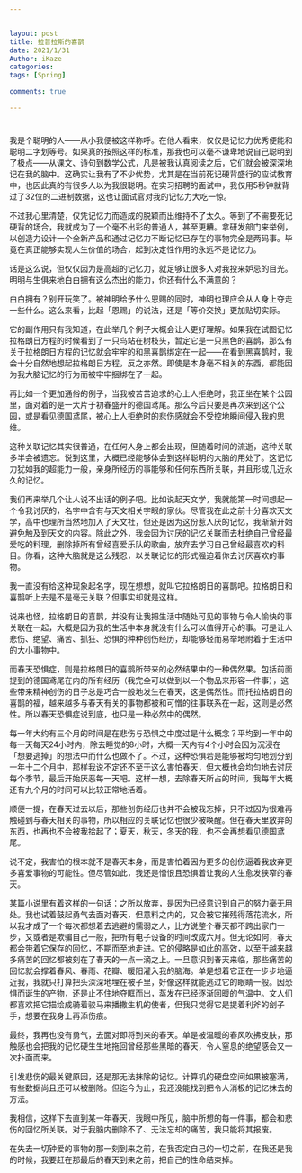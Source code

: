 ```yaml
---


layout: post
title: 拉普拉斯的喜鹊
date: 2021/1/31
Author: iKaze
categories: 
tags: [Spring]

comments: true

---
```






#  

我是个聪明的人——从小我便被这样称呼。在他人看来，仅仅是记忆力优秀便能和聪明二字划等号。如果真的按照这样的标准，那我也可以毫不谦卑地说自己聪明到了极点——从课文、诗句到数学公式，凡是被我认真阅读之后，它们就会被深深地记在我的脑中。这确实让我有了不少优势，尤其是在当前死记硬背盛行的应试教育中，也因此真的有很多人以为我很聪明。在实习招聘的面试中，我仅用5秒钟就背过了32位的二进制数据，这也让面试官对我的记忆力大吃一惊。

不过我心里清楚，仅凭记忆力而造成的脱颖而出维持不了太久。等到了不需要死记硬背的场合，我就成为了一个毫不出彩的普通人，甚至更糟。拿研发部门来举例，以创造力设计一个全新产品和通过记忆力不断记忆已存在的事物完全是两码事。毕竟在真正能够实现人生价值的场合，起到决定性作用的永远不是记忆力。

话是这么说，但仅仅因为是高超的记忆力，就足够让很多人对我投来妒忌的目光。明明与生俱来地白白拥有这么杰出的能力，你还有什么不满意的？

白白拥有？别开玩笑了。被神明给予什么恩赐的同时，神明也理应会从人身上夺走一些什么。这么来看，比起「恩赐」的说法，还是「等价交换」更加贴切实际。

它的副作用只有我知道，在此举几个例子大概会让人更好理解。如果我在试图记忆拉格朗日方程的时候看到了一只鸟站在树枝头，暂定它是一只黑色的喜鹊，那么有关于拉格朗日方程的记忆就会牢牢的和黑喜鹊绑定在一起——在看到黑喜鹊时，我会十分自然地想起拉格朗日方程，反之亦然。即使是本身毫不相关的东西，都能因为我大脑记忆的行为而被牢牢捆绑在了一起。

再比如一个更加通俗的例子，当我被苦苦追求的心上人拒绝时，我正坐在某个公园里，面对着的是一大片于初春盛开的德国鸢尾。那么今后只要是再次来到这个公园，或是看见德国鸢尾，被心上人拒绝时的悲伤感就会不受控地瞬间侵入我的思维。

这种关联记忆其实很普通，在任何人身上都会出现，但随着时间的流逝，这种关联多半会被遗忘。说到这里，大概已经能够体会到这样聪明的大脑的用处了。这记忆力犹如我的超能力一般，亲身所经历的事能够和任何东西所关联，并且形成几近永久的记忆。

我们再来举几个让人说不出话的例子吧。比如说起天文学，我就能第一时间想起一个令我讨厌的，名字中含有与天文相关字眼的家伙。尽管我在此之前十分喜欢天文学，高中也理所当然地加入了天文社，但还是因为这份惹人厌的记忆，我渐渐开始避免触及到天文的内容。除此之外，我会因为讨厌的记忆关联而去杜绝自己曾经最爱吃的料理，删除掉所有曾经喜爱乐队的歌曲，放弃去学习自己曾经最喜欢的科目。你看，这种大脑就是这么残忍，以关联记忆的形式强迫着你去讨厌喜欢的事物。

我一直没有给这种现象起名字，现在想想，就叫它拉格朗日的喜鹊吧。拉格朗日和喜鹊听上去是不是毫无关联？但事实却就是这样。

说来也怪，拉格朗日的喜鹊，并没有让我把生活中随处可见的事物与令人愉快的事关联在一起，大概是因为我的生活中本身就没有什么可以值得开心的事。可是让人悲伤、绝望、痛苦、抓狂、恐惧的种种创伤经历，却能够轻而易举地附着于生活中的大小事物中。

而春天恐惧症，则是拉格朗日的喜鹊所带来的必然结果中的一种偶然果。包括前面提到的德国鸢尾在内的所有经历（我完全可以做到以一个物品来形容一件事），这些带来精神创伤的日子总是巧合一般地发生在春天，这是偶然性。而托拉格朗日的喜鹊的福，越来越多与春天有关的事物都被和可憎的往事联系在一起，这则是必然性。所以春天恐惧症说到底，也只是一种必然中的偶然。

每一年大约有三个月的时间是在悲伤与恐惧之中度过是什么概念？平均到一年中的每一天每天24小时内，除去睡觉的8小时，大概一天内有4个小时会因为沉浸在「想要逃掉」的想法中而什么也做不了。不过，这种恐惧若是能够被均匀地划分到一年十二个月中，那样我说不定还不至于这么害怕春天，但大概也会均匀地去讨厌每个季节，最后开始厌恶每一天吧。这样一想，去除春天所占的时间，我每年大概还有九个月的时间可以比较正常地活着。

顺便一提，在春天过去以后，那些创伤经历也并不会被我忘掉，只不过因为很难再触碰到与春天相关的事物，所以相应的关联记忆也很少被唤醒。但在春天里放弃的东西，也再也不会被我拾起了；夏天，秋天，冬天的我，也不会再想看见德国鸢尾。

说不定，我害怕的根本就不是春天本身，而是害怕着因为更多的创伤逼着我放弃更多喜爱事物的可能性。但尽管如此，我还是憎恨且恐惧着让我的人生愈发狭窄的春天。

某篇小说里有着这样的一句话：之所以放弃，是因为已经意识到自己的努力毫无用处。我也试着鼓起勇气去面对春天，但意料之内的，又会被它摧残得落花流水，所以我才成了一个每次都想着去逃避的懦弱之人，比方说整个春天都不跨出家门一步，又或者是欺骗自己一般，把所有电子设备的时间改成六月。但无论如何，春天都会带着它保存的回忆，不期而至地走进。它的侵略是如此的高效，以至于越来越多痛苦的回忆都被刻在了春天的一点一滴之上。一旦意识到春天来临，那些痛苦的回忆就会撑着春风、春雨、花瓣、暖阳灌入我的脑海。单是想着它正在一步步地逼近我，我就只打算把头深深地埋在被子里，好像这样就能逃过它的眼睛一般。因恐惧而诞生的产物，还是止不住地夺眶而出，蒸发在已经逐渐回暖的气温中。文人们都喜欢把它描绘成骑着骏马来播撒生机的使者，但我只觉得它是提着利斧的刽子手，想要在我身上再添伤痕。

最终，我再也没有勇气，去面对即将到来的春天。单是被温暖的春风吹拂皮肤，那触感也会把我的记忆硬生生地拖回曾经那些黑暗的春天，令人窒息的绝望感会又一次扑面而来。

引发悲伤的最关键原因，还是那无法抹除的记忆。计算机的硬盘空间如果被塞满，有些数据尚且还可以被删除。但迄今为止，我还没能找到把令人消极的记忆抹去的方法。

我相信，这样下去直到某一年春天，我眼中所见，脑中所想的每一件事，都会和悲伤的回忆所关联。对于我脑内删除不了、无法忘却的痛苦，我只能将其报废。

在失去一切钟爱的事物的那一刻到来之前，在我否定自己的一切之前，在我还是我的时候，我要赶在那最后的春天到来之前，把自己的性命结束掉。

